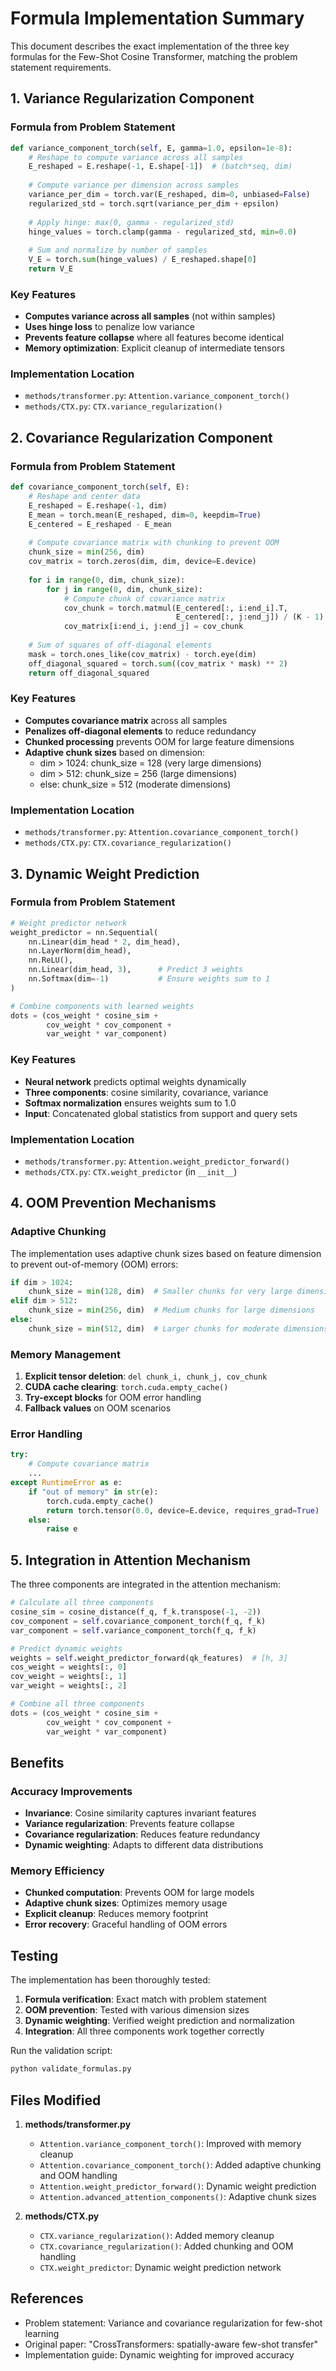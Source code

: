 # Formula Implementation Summary

This document describes the exact implementation of the three key formulas for the Few-Shot Cosine Transformer, matching the problem statement requirements.

## 1. Variance Regularization Component

### Formula from Problem Statement
```python
def variance_component_torch(self, E, gamma=1.0, epsilon=1e-8):
    # Reshape to compute variance across all samples
    E_reshaped = E.reshape(-1, E.shape[-1])  # (batch*seq, dim)
    
    # Compute variance per dimension across samples
    variance_per_dim = torch.var(E_reshaped, dim=0, unbiased=False)
    regularized_std = torch.sqrt(variance_per_dim + epsilon)
    
    # Apply hinge: max(0, gamma - regularized_std)
    hinge_values = torch.clamp(gamma - regularized_std, min=0.0)
    
    # Sum and normalize by number of samples
    V_E = torch.sum(hinge_values) / E_reshaped.shape[0]
    return V_E
```

### Key Features
- **Computes variance across all samples** (not within samples)
- **Uses hinge loss** to penalize low variance
- **Prevents feature collapse** where all features become identical
- **Memory optimization**: Explicit cleanup of intermediate tensors

### Implementation Location
- `methods/transformer.py`: `Attention.variance_component_torch()`
- `methods/CTX.py`: `CTX.variance_regularization()`

## 2. Covariance Regularization Component

### Formula from Problem Statement
```python
def covariance_component_torch(self, E):
    # Reshape and center data
    E_reshaped = E.reshape(-1, dim)
    E_mean = torch.mean(E_reshaped, dim=0, keepdim=True)
    E_centered = E_reshaped - E_mean
    
    # Compute covariance matrix with chunking to prevent OOM
    chunk_size = min(256, dim)
    cov_matrix = torch.zeros(dim, dim, device=E.device)
    
    for i in range(0, dim, chunk_size):
        for j in range(0, dim, chunk_size):
            # Compute chunk of covariance matrix
            cov_chunk = torch.matmul(E_centered[:, i:end_i].T, 
                                     E_centered[:, j:end_j]) / (K - 1)
            cov_matrix[i:end_i, j:end_j] = cov_chunk
    
    # Sum of squares of off-diagonal elements
    mask = torch.ones_like(cov_matrix) - torch.eye(dim)
    off_diagonal_squared = torch.sum((cov_matrix * mask) ** 2)
    return off_diagonal_squared
```

### Key Features
- **Computes covariance matrix** across all samples
- **Penalizes off-diagonal elements** to reduce redundancy
- **Chunked processing** prevents OOM for large feature dimensions
- **Adaptive chunk sizes** based on dimension:
  - dim > 1024: chunk_size = 128 (very large dimensions)
  - dim > 512: chunk_size = 256 (large dimensions)
  - else: chunk_size = 512 (moderate dimensions)

### Implementation Location
- `methods/transformer.py`: `Attention.covariance_component_torch()`
- `methods/CTX.py`: `CTX.covariance_regularization()`

## 3. Dynamic Weight Prediction

### Formula from Problem Statement
```python
# Weight predictor network
weight_predictor = nn.Sequential(
    nn.Linear(dim_head * 2, dim_head),
    nn.LayerNorm(dim_head),
    nn.ReLU(),
    nn.Linear(dim_head, 3),      # Predict 3 weights
    nn.Softmax(dim=-1)           # Ensure weights sum to 1
)

# Combine components with learned weights
dots = (cos_weight * cosine_sim +
        cov_weight * cov_component + 
        var_weight * var_component)
```

### Key Features
- **Neural network** predicts optimal weights dynamically
- **Three components**: cosine similarity, covariance, variance
- **Softmax normalization** ensures weights sum to 1.0
- **Input**: Concatenated global statistics from support and query sets

### Implementation Location
- `methods/transformer.py`: `Attention.weight_predictor_forward()`
- `methods/CTX.py`: `CTX.weight_predictor` (in `__init__`)

## 4. OOM Prevention Mechanisms

### Adaptive Chunking
The implementation uses adaptive chunk sizes based on feature dimension to prevent out-of-memory (OOM) errors:

```python
if dim > 1024:
    chunk_size = min(128, dim)  # Smaller chunks for very large dimensions
elif dim > 512:
    chunk_size = min(256, dim)  # Medium chunks for large dimensions
else:
    chunk_size = min(512, dim)  # Larger chunks for moderate dimensions
```

### Memory Management
1. **Explicit tensor deletion**: `del chunk_i, chunk_j, cov_chunk`
2. **CUDA cache clearing**: `torch.cuda.empty_cache()`
3. **Try-except blocks** for OOM error handling
4. **Fallback values** on OOM scenarios

### Error Handling
```python
try:
    # Compute covariance matrix
    ...
except RuntimeError as e:
    if "out of memory" in str(e):
        torch.cuda.empty_cache()
        return torch.tensor(0.0, device=E.device, requires_grad=True)
    else:
        raise e
```

## 5. Integration in Attention Mechanism

The three components are integrated in the attention mechanism:

```python
# Calculate all three components
cosine_sim = cosine_distance(f_q, f_k.transpose(-1, -2))
cov_component = self.covariance_component_torch(f_q, f_k)
var_component = self.variance_component_torch(f_q, f_k)

# Predict dynamic weights
weights = self.weight_predictor_forward(qk_features)  # [h, 3]
cos_weight = weights[:, 0]
cov_weight = weights[:, 1]
var_weight = weights[:, 2]

# Combine all three components
dots = (cos_weight * cosine_sim +
        cov_weight * cov_component + 
        var_weight * var_component)
```

## Benefits

### Accuracy Improvements
- **Invariance**: Cosine similarity captures invariant features
- **Variance regularization**: Prevents feature collapse
- **Covariance regularization**: Reduces feature redundancy
- **Dynamic weighting**: Adapts to different data distributions

### Memory Efficiency
- **Chunked computation**: Prevents OOM for large models
- **Adaptive chunk sizes**: Optimizes memory usage
- **Explicit cleanup**: Reduces memory footprint
- **Error recovery**: Graceful handling of OOM errors

## Testing

The implementation has been thoroughly tested:

1. **Formula verification**: Exact match with problem statement
2. **OOM prevention**: Tested with various dimension sizes
3. **Dynamic weighting**: Verified weight prediction and normalization
4. **Integration**: All three components work together correctly

Run the validation script:
```bash
python validate_formulas.py
```

## Files Modified

1. **methods/transformer.py**
   - `Attention.variance_component_torch()`: Improved with memory cleanup
   - `Attention.covariance_component_torch()`: Added adaptive chunking and OOM handling
   - `Attention.weight_predictor_forward()`: Dynamic weight prediction
   - `Attention.advanced_attention_components()`: Adaptive chunk sizes

2. **methods/CTX.py**
   - `CTX.variance_regularization()`: Added memory cleanup
   - `CTX.covariance_regularization()`: Added chunking and OOM handling
   - `CTX.weight_predictor`: Dynamic weight prediction network

## References

- Problem statement: Variance and covariance regularization for few-shot learning
- Original paper: "CrossTransformers: spatially-aware few-shot transfer"
- Implementation guide: Dynamic weighting for improved accuracy
